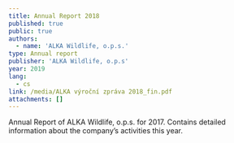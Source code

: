 ```yaml
---
title: Annual Report 2018
published: true
public: true
authors:
  - name: 'ALKA Wildlife, o.p.s.'
type: Annual report
publisher: 'ALKA Wildlife, o.p.s'
year: 2019
lang:
  - cs
link: /media/ALKA výroční zpráva 2018_fin.pdf
attachments: []
---
```

Annual Report of ALKA Wildlife, o.p.s. for 2017. Contains detailed information about the company’s activities this year.
